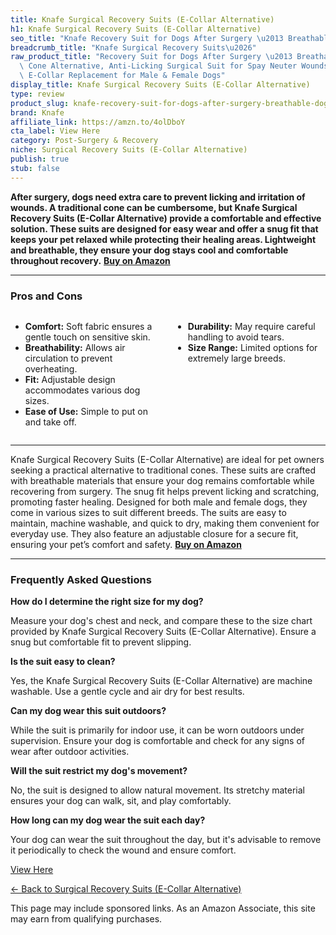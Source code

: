 ```yaml
---
title: Knafe Surgical Recovery Suits (E-Collar Alternative)
h1: Knafe Surgical Recovery Suits (E-Collar Alternative)
seo_title: "Knafe Recovery Suit for Dogs After Surgery \u2013 Breathable Dog\u2026"
breadcrumb_title: "Knafe Surgical Recovery Suits\u2026"
raw_product_title: "Recovery Suit for Dogs After Surgery \u2013 Breathable Dog Onesie\
  \ Cone Alternative, Anti-Licking Surgical Suit for Spay Neuter Wounds, Comfortable\
  \ E-Collar Replacement for Male & Female Dogs"
display_title: Knafe Surgical Recovery Suits (E-Collar Alternative)
type: review
product_slug: knafe-recovery-suit-for-dogs-after-surgery-breathable-dog-onesie-cone-a-56963815
brand: Knafe
affiliate_link: https://amzn.to/4olDboY
cta_label: View Here
category: Post-Surgery & Recovery
niche: Surgical Recovery Suits (E-Collar Alternative)
publish: true
stub: false
---
```


<div id="intro" class="full-width">
  <p><strong>After surgery, dogs need extra care to prevent licking and irritation of wounds. A traditional cone can be cumbersome, but Knafe Surgical Recovery Suits (E-Collar Alternative) provide a comfortable and effective solution. These suits are designed for easy wear and offer a snug fit that keeps your pet relaxed while protecting their healing areas. Lightweight and breathable, they ensure your dog stays cool and comfortable throughout recovery.</strong> <a href="https://amzn.to/4olDboY" rel="nofollow sponsored noopener" target="_blank"><strong>Buy on Amazon</strong></a></p>
</div>

<hr />
<h3 id="pros-cons">Pros and Cons</h3>
<div class="pc-grid" style="display:grid;grid-template-columns:1fr 1fr;gap:16px;">
  <ul>
    <li><strong>Comfort:</strong> Soft fabric ensures a gentle touch on sensitive skin.</li>
    <li><strong>Breathability:</strong> Allows air circulation to prevent overheating.</li>
    <li><strong>Fit:</strong> Adjustable design accommodates various dog sizes.</li>
    <li><strong>Ease of Use:</strong> Simple to put on and take off.</li>
  </ul>
  <ul>
    <li><strong>Durability:</strong> May require careful handling to avoid tears.</li>
    <li><strong>Size Range:</strong> Limited options for extremely large breeds.</li>
  </ul>
</div>
<hr />

<div class="full-width">
  <p>Knafe Surgical Recovery Suits (E-Collar Alternative) are ideal for pet owners seeking a practical alternative to traditional cones. These suits are crafted with breathable materials that ensure your dog remains comfortable while recovering from surgery. The snug fit helps prevent licking and scratching, promoting faster healing. Designed for both male and female dogs, they come in various sizes to suit different breeds. The suits are easy to maintain, machine washable, and quick to dry, making them convenient for everyday use. They also feature an adjustable closure for a secure fit, ensuring your pet’s comfort and safety. <a href="https://amzn.to/4olDboY" rel="nofollow sponsored noopener" target="_blank"><strong>Buy on Amazon</strong></a></p>
</div>

<hr />
<h3 id="faqs">Frequently Asked Questions</h3>

<p><strong>How do I determine the right size for my dog?</strong></p>
<p>Measure your dog's chest and neck, and compare these to the size chart provided by Knafe Surgical Recovery Suits (E-Collar Alternative). Ensure a snug but comfortable fit to prevent slipping.</p>

<p><strong>Is the suit easy to clean?</strong></p>
<p>Yes, the Knafe Surgical Recovery Suits (E-Collar Alternative) are machine washable. Use a gentle cycle and air dry for best results.</p>

<p><strong>Can my dog wear this suit outdoors?</strong></p>
<p>While the suit is primarily for indoor use, it can be worn outdoors under supervision. Ensure your dog is comfortable and check for any signs of wear after outdoor activities.</p>

<p><strong>Will the suit restrict my dog's movement?</strong></p>
<p>No, the suit is designed to allow natural movement. Its stretchy material ensures your dog can walk, sit, and play comfortably.</p>

<p><strong>How long can my dog wear the suit each day?</strong></p>
<p>Your dog can wear the suit throughout the day, but it's advisable to remove it periodically to check the wound and ensure comfort.</p>
<p><a class="btn" href="https://amzn.to/4olDboY" target="_blank" rel="nofollow sponsored noopener">View Here</a></p>
<p><a href="/roundups/post-surgery-recovery/surgical-recovery-suits-e-collar-alternative-/">← Back to Surgical Recovery Suits (E-Collar Alternative)</a></p>
<aside class="disclosure">This page may include sponsored links. As an Amazon Associate, this site may earn from qualifying purchases.</aside>
